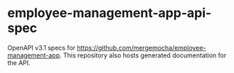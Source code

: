 # employee-management-app-api-spec
OpenAPI v3.1 specs for https://github.com/mergemocha/employee-management-app. This repository also hosts generated documentation for the API.
